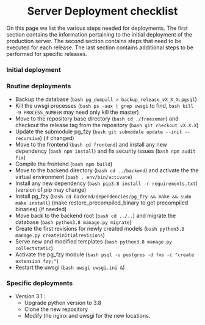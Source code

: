 <h1 align="center">
  Server Deployment checklist
</h1>

<p>
On this page we list the various steps needed for deployments. The first section contains the information pertaining to the initial deployment of the production server. The second section contains steps that need to be executed for each release. The last section contains additional steps to be performed for specific releases.
</p>


### Initial deployment



### Routine deployments
  * Backup the database (```bash pg_dumpall > backup_release_vX_X_X.pgsql```)
  * Kill the uwsgi processes (```bash ps -aux | grep uwsgi``` to find, ```bash kill -9 PROCESS_NUMBER``` may need only kill the master)
  * Move to the repository base directory (```bash cd ./freezeman```) and checkout the release tag from the repository (```bash git checkout vX.X.X```)
  * Update the submodule pg_fzy (```bash git submodule update --init --recursive```) (if changed)
  * Move to the frontend (```bash cd frontend```) and install any new dependency (```bash npm install```) and fix security issues (```bash npm audit fix```)
  * Compile the frontend (```bash npm build```)
  * Move to the backend directory (```bash cd ../backend```) and activate the the virtual environment (```bash . env/bin/activate```)
  * Install any new dependency (```bash pip3.8 install -r requirements.txt```) (version of pip may change)
  * Install pg_fzy (```bash cd backend/dependencies/pg_fzy && make && sudo make install```) (make restore_precompiled_binary to get precompiled binaries) (if needed)
  * Move back to the backend root (```bash cd ../..```) and migrate the database (```bash python3.8 manage.py migrate```)
  * Create the first revisions for newly created models (```bash python3.8 manage.py createinitialrevisions```)
  * Serve new and modified templates (```bash python3.8 manage.py collectstatic```)
  * Activate the pg_fzy module (```bash psql -u postgres -d fms -c "create extension fzy;"```)
  * Restart the uwsgi (```bash uwsgi uwsgi.ini &```)


### Specific deployments

* Version 3.1 : 
  * Upgrade python version to 3.8
  * Clone the new repository
  * Modify the nginx and uwsgi for the new locations.
